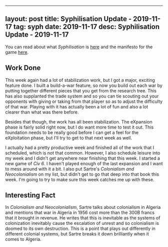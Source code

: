 
---
layout: post
title: Syphilisation Update - 2019-11-17
tag: syph
date: 2019-11-17
desc: Syphilisation Update - 2019-11-17
---


You can read about what *Syphilisation* is [here](/blog/syph/announce) and the manifesto for the game [here](/blog/syph/manifesto).

## Work Done

This week again had a lot of stabilization work, but I got a major, exciting feature done. I built a build-a-war feature, so now you build out each war by putting together different pieces that you get from the research tree. This has also supplanted the trade system and so you can tie scouting out your opponents with giving or taking from that player so as to adjust the difficulty of that war. Playing with it has actually been a lot of fun and also a lot clearer than what was there before.


Besides that though, the work has all been stabilization. The eXpansion phase is fairly solid right now, but I do want more time to test it out. This foundation needs to be really good before I can get a feel for the eXploitation phase, but I'll try to get to that next week as well.


I actually had a pretty productive week and finished all of the work that I scheduled, which is not that common. However, I also schedule leisure into my week and I didn't get anywhere near finishing that this week. I started a new game of *Civ 6*. I haven't played enough of the last expansion and I want to mess around with it a bit. I also put Sartre's *Colonialism and Neocolonialism* on my list, but didn't get to go that deep into that book this week. I'm going to try to make sure this week catches me up with these.

## Interesting Fact

In *Colonialism and Neocolonialism*, Sartre talks about colonialism in Algeria and mentions that war in Algeria in 1956 cost more than the 300B francs that it brought in revenue. He writes that this is inevitable as the systems of colonization inevitably cause the escalation of unrest and so colonialism is doomed to its own destruction. This is a point that plays out differently in different colonial systems, but Sartre breaks it down brilliantly when it comes to Algeria.

